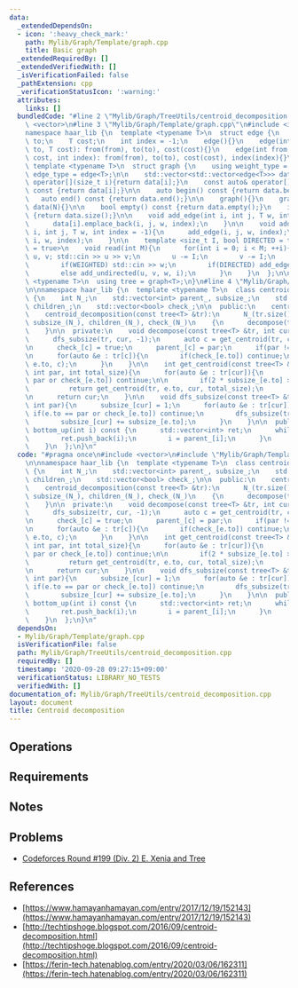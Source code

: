 ```yaml
---
data:
  _extendedDependsOn:
  - icon: ':heavy_check_mark:'
    path: Mylib/Graph/Template/graph.cpp
    title: Basic graph
  _extendedRequiredBy: []
  _extendedVerifiedWith: []
  _isVerificationFailed: false
  _pathExtension: cpp
  _verificationStatusIcon: ':warning:'
  attributes:
    links: []
  bundledCode: "#line 2 \"Mylib/Graph/TreeUtils/centroid_decomposition.cpp\"\n#include\
    \ <vector>\n#line 3 \"Mylib/Graph/Template/graph.cpp\"\n#include <iostream>\n\n\
    namespace haar_lib {\n  template <typename T>\n  struct edge {\n    int from,\
    \ to;\n    T cost;\n    int index = -1;\n    edge(){}\n    edge(int from, int\
    \ to, T cost): from(from), to(to), cost(cost){}\n    edge(int from, int to, T\
    \ cost, int index): from(from), to(to), cost(cost), index(index){}\n  };\n\n \
    \ template <typename T>\n  struct graph {\n    using weight_type = T;\n    using\
    \ edge_type = edge<T>;\n\n    std::vector<std::vector<edge<T>>> data;\n\n    auto&\
    \ operator[](size_t i){return data[i];}\n    const auto& operator[](size_t i)\
    \ const {return data[i];}\n\n    auto begin() const {return data.begin();}\n \
    \   auto end() const {return data.end();}\n\n    graph(){}\n    graph(int N):\
    \ data(N){}\n\n    bool empty() const {return data.empty();}\n    int size() const\
    \ {return data.size();}\n\n    void add_edge(int i, int j, T w, int index = -1){\n\
    \      data[i].emplace_back(i, j, w, index);\n    }\n\n    void add_undirected(int\
    \ i, int j, T w, int index = -1){\n      add_edge(i, j, w, index);\n      add_edge(j,\
    \ i, w, index);\n    }\n\n    template <size_t I, bool DIRECTED = true, bool WEIGHTED\
    \ = true>\n    void read(int M){\n      for(int i = 0; i < M; ++i){\n        int\
    \ u, v; std::cin >> u >> v;\n        u -= I;\n        v -= I;\n        T w = 1;\n\
    \        if(WEIGHTED) std::cin >> w;\n        if(DIRECTED) add_edge(u, v, w, i);\n\
    \        else add_undirected(u, v, w, i);\n      }\n    }\n  };\n\n  template\
    \ <typename T>\n  using tree = graph<T>;\n}\n#line 4 \"Mylib/Graph/TreeUtils/centroid_decomposition.cpp\"\
    \n\nnamespace haar_lib {\n  template <typename T>\n  class centroid_decomposition\
    \ {\n    int N_;\n    std::vector<int> parent_, subsize_;\n    std::vector<std::vector<int>>\
    \ children_;\n    std::vector<bool> check_;\n\n  public:\n    centroid_decomposition(){}\n\
    \    centroid_decomposition(const tree<T> &tr):\n      N_(tr.size()), parent_(N_),\
    \ subsize_(N_), children_(N_), check_(N_)\n    {\n      decompose(tr, 0, -1);\n\
    \    }\n\n  private:\n    void decompose(const tree<T> &tr, int cur, int par){\n\
    \      dfs_subsize(tr, cur, -1);\n      auto c = get_centroid(tr, cur, -1, subsize_[cur]);\n\
    \n      check_[c] = true;\n      parent_[c] = par;\n      if(par != -1) children_[par].push_back(c);\n\
    \n      for(auto &e : tr[c]){\n        if(check_[e.to]) continue;\n        decompose(tr,\
    \ e.to, c);\n      }\n    }\n\n    int get_centroid(const tree<T> &tr, int cur,\
    \ int par, int total_size){\n      for(auto &e : tr[cur]){\n        if(e.to ==\
    \ par or check_[e.to]) continue;\n\n        if(2 * subsize_[e.to] > total_size){\n\
    \          return get_centroid(tr, e.to, cur, total_size);\n        }\n      }\n\
    \n      return cur;\n    }\n\n    void dfs_subsize(const tree<T> &tr, int cur,\
    \ int par){\n      subsize_[cur] = 1;\n      for(auto &e : tr[cur]){\n       \
    \ if(e.to == par or check_[e.to]) continue;\n        dfs_subsize(tr, e.to, cur);\n\
    \        subsize_[cur] += subsize_[e.to];\n      }\n    }\n\n  public:\n    auto\
    \ bottom_up(int i) const {\n      std::vector<int> ret;\n      while(i >= 0){\n\
    \        ret.push_back(i);\n        i = parent_[i];\n      }\n      return ret;\n\
    \    }\n  };\n}\n"
  code: "#pragma once\n#include <vector>\n#include \"Mylib/Graph/Template/graph.cpp\"\
    \n\nnamespace haar_lib {\n  template <typename T>\n  class centroid_decomposition\
    \ {\n    int N_;\n    std::vector<int> parent_, subsize_;\n    std::vector<std::vector<int>>\
    \ children_;\n    std::vector<bool> check_;\n\n  public:\n    centroid_decomposition(){}\n\
    \    centroid_decomposition(const tree<T> &tr):\n      N_(tr.size()), parent_(N_),\
    \ subsize_(N_), children_(N_), check_(N_)\n    {\n      decompose(tr, 0, -1);\n\
    \    }\n\n  private:\n    void decompose(const tree<T> &tr, int cur, int par){\n\
    \      dfs_subsize(tr, cur, -1);\n      auto c = get_centroid(tr, cur, -1, subsize_[cur]);\n\
    \n      check_[c] = true;\n      parent_[c] = par;\n      if(par != -1) children_[par].push_back(c);\n\
    \n      for(auto &e : tr[c]){\n        if(check_[e.to]) continue;\n        decompose(tr,\
    \ e.to, c);\n      }\n    }\n\n    int get_centroid(const tree<T> &tr, int cur,\
    \ int par, int total_size){\n      for(auto &e : tr[cur]){\n        if(e.to ==\
    \ par or check_[e.to]) continue;\n\n        if(2 * subsize_[e.to] > total_size){\n\
    \          return get_centroid(tr, e.to, cur, total_size);\n        }\n      }\n\
    \n      return cur;\n    }\n\n    void dfs_subsize(const tree<T> &tr, int cur,\
    \ int par){\n      subsize_[cur] = 1;\n      for(auto &e : tr[cur]){\n       \
    \ if(e.to == par or check_[e.to]) continue;\n        dfs_subsize(tr, e.to, cur);\n\
    \        subsize_[cur] += subsize_[e.to];\n      }\n    }\n\n  public:\n    auto\
    \ bottom_up(int i) const {\n      std::vector<int> ret;\n      while(i >= 0){\n\
    \        ret.push_back(i);\n        i = parent_[i];\n      }\n      return ret;\n\
    \    }\n  };\n}\n"
  dependsOn:
  - Mylib/Graph/Template/graph.cpp
  isVerificationFile: false
  path: Mylib/Graph/TreeUtils/centroid_decomposition.cpp
  requiredBy: []
  timestamp: '2020-09-28 09:27:15+09:00'
  verificationStatus: LIBRARY_NO_TESTS
  verifiedWith: []
documentation_of: Mylib/Graph/TreeUtils/centroid_decomposition.cpp
layout: document
title: Centroid decomposition
---
```


## Operations

## Requirements

## Notes

## Problems

- [Codeforces Round #199 (Div. 2) E. Xenia and Tree](https://codeforces.com/contest/342/problem/E)

## References

- [https://www.hamayanhamayan.com/entry/2017/12/19/152143](https://www.hamayanhamayan.com/entry/2017/12/19/152143)
- [http://techtipshoge.blogspot.com/2016/09/centroid-decomposition.html](http://techtipshoge.blogspot.com/2016/09/centroid-decomposition.html)
- [https://ferin-tech.hatenablog.com/entry/2020/03/06/162311](https://ferin-tech.hatenablog.com/entry/2020/03/06/162311)
